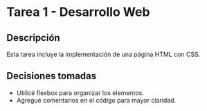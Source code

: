 # Tarea 1 - Desarrollo Web
   
   ## Descripción
   Esta tarea incluye la implementación de una página HTML con CSS.
   
   ## Decisiones tomadas
   - Utilicé flexbox para organizar los elementos.
   - Agregué comentarios en el código para mayor claridad.
